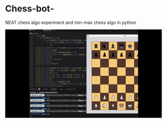 # Chess-bot-

NEAT chess algo experiment and min-max chess algo in python 

 ![Demo chess min-max video](chessAI.gif) 
